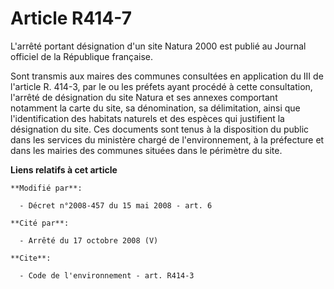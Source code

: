 # Article R414-7

L'arrêté portant désignation d'un site Natura 2000 est publié au Journal officiel de la République française. 

Sont transmis aux maires des communes consultées en application du III de l'article R. 414-3, par le ou les préfets ayant
procédé à cette consultation, l'arrêté de désignation du site Natura et ses annexes comportant notamment la carte du site, sa
dénomination, sa délimitation, ainsi que l'identification des habitats naturels et des espèces qui justifient la désignation
du site. Ces documents sont tenus à la disposition du public dans les services du ministère chargé de l'environnement, à la
préfecture et dans les mairies des communes situées dans le périmètre du site.

**Liens relatifs à cet article**

	**Modifié par**:

	  - Décret n°2008-457 du 15 mai 2008 - art. 6

	**Cité par**:

	  - Arrêté du 17 octobre 2008 (V)

	**Cite**:

	  - Code de l'environnement - art. R414-3
